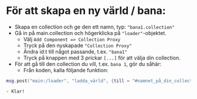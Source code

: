 
# För att skapa en ny värld / bana:

* Skapa en collection och ge den ett namn, typ: `"bana1.collection"`
* Gå in på main.collection och högerklicka på `"loader"`-objektet.
	- Välj `Add Component => Collection Proxy`
	- Tryck på den nyskapade `"Collection Proxy"`
	- Ändra id:t till något passande, t.ex. `"bana1"`
	- Tryck på knappen med 3 prickar `[...]` för att välja din collection.
* För att gå till den collection du vill, t.ex. `bana 1`, gör du såhär:
	- Från koden, kalla följande funktion:
```lua
msg.post("main:/loader", "ladda_värld", {till = "#namnet_på_din_collection_proxy"})
```

	- Klar!
